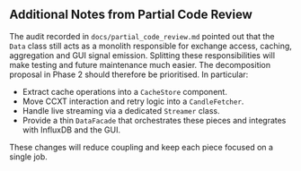 ## Additional Notes from Partial Code Review

The audit recorded in `docs/partial_code_review.md` pointed out that the `Data` class still acts as a monolith responsible for exchange access, caching,
aggregation and GUI signal emission. Splitting these responsibilities will make
testing and future maintenance much easier. The decomposition proposal in Phase
2 should therefore be prioritised. In particular:

- Extract cache operations into a `CacheStore` component.
- Move CCXT interaction and retry logic into a `CandleFetcher`.
- Handle live streaming via a dedicated `Streamer` class.
- Provide a thin `DataFacade` that orchestrates these pieces and integrates with
  InfluxDB and the GUI.

These changes will reduce coupling and keep each piece focused on a single job.
